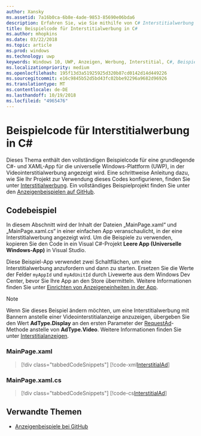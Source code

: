 ```yaml
---
author: Xansky
ms.assetid: 7a16b0ca-6b8e-4ade-9853-85690e06bda6
description: Erfahren Sie, wie Sie mithilfe von C# Interstitialwerbung veröffentlichen.
title: Beispielcode für Interstitialwerbung in C#
ms.author: mhopkins
ms.date: 03/22/2018
ms.topic: article
ms.prod: windows
ms.technology: uwp
keywords: Windows 10, UWP, Anzeigen, Werbung, Interstitial, C#, Beispielcode
ms.localizationpriority: medium
ms.openlocfilehash: 195f13d3a51925925d320b87cd0142d14d449226
ms.sourcegitcommit: e16c9845b52d5bd43fc02bbe92296a9682d96926
ms.translationtype: MT
ms.contentlocale: de-DE
ms.lasthandoff: 10/19/2018
ms.locfileid: "4965476"
---
```

# <a name="interstitial-ad-sample-code-in-c"></a>Beispielcode für Interstitialwerbung in C\# #  

Dieses Thema enthält den vollständigen Beispielcode für eine grundlegende C#- und XAML-App für die universelle Windows-Plattform (UWP), in der Videointerstitialwerbung angezeigt wird. Eine schrittweise Anleitung dazu, wie Sie Ihr Projekt zur Verwendung dieses Codes konfigurieren, finden Sie unter [Interstitialwerbung](interstitial-ads.md). Ein vollständiges Beispielprojekt finden Sie unter den [Anzeigenbeispielen auf GitHub](http://aka.ms/githubads).

## <a name="code-example"></a>Codebeispiel

In diesem Abschnitt wird der Inhalt der Dateien „MainPage.xaml“ und „MainPage.xaml.cs“ in einer einfachen App veranschaulicht, in der eine Interstitialwerbung angezeigt wird. Um die Beispiele zu verwenden, kopieren Sie den Code in ein Visual C#-Projekt **Leere App (Universelle Windows-App)** in Visual Studio.

Diese Beispiel-App verwendet zwei Schaltflächen, um eine Interstitialwerbung anzufordern und dann zu starten. Ersetzen Sie die Werte der Felder ```myAppId``` und ```myAdUnitId``` durch Livewerte aus dem Windows Dev Center, bevor Sie Ihre App an den Store übermitteln. Weitere Informationen finden Sie unter [Einrichten von Anzeigeneinheiten in der App](set-up-ad-units-in-your-app.md#live-ad-units).

> [!NOTE]
> Wenn Sie dieses Beispiel ändern möchten, um eine Interstitialwerbung mit Bannern anstelle einer Videointerstitialanzeige anzuzeigen, übergeben Sie den Wert **AdType.Display** an den ersten Parameter der [RequestAd](https://docs.microsoft.com/uwp/api/microsoft.advertising.winrt.ui.interstitialad.requestad)-Methode anstelle von **AdType.Video**. Weitere Informationen finden Sie unter [Interstitialanzeigen](interstitial-ads.md).

### <a name="mainpagexaml"></a>MainPage.xaml

> [!div class="tabbedCodeSnippets"]
[!code-xml[InterstitialAd](./code/AdvertisingSamples/InterstitialAdSamples/cs/MainPage.xaml#L1-L13)]

### <a name="mainpagexamlcs"></a>MainPage.xaml.cs

> [!div class="tabbedCodeSnippets"]
[!code-cs[InterstitialAd](./code/AdvertisingSamples/InterstitialAdSamples/cs/MainPage.xaml.cs#CompleteSample)]

 
## <a name="related-topics"></a>Verwandte Themen

* [Anzeigenbeispiele bei GitHub](http://aka.ms/githubads)
 
